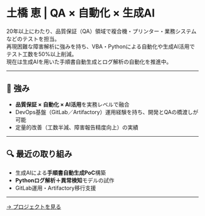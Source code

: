 # 土橋 恵 | QA × 自動化 × 生成AI

20年以上にわたり、品質保証（QA）領域で複合機・プリンター・業務システムなどのテストを担当。  
再現困難な障害解析に強みを持ち、VBA・Pythonによる自動化や生成AI活用でテスト工数を50%以上削減。  
現在は生成AIを用いた手順書自動生成とログ解析の自動化を推進中。  

---

## 🧩 強み
- **品質保証 × 自動化 × AI活用**を実務レベルで融合
- DevOps基盤（GitLab／Artifactory）運用経験を持ち、開発とQAの橋渡しが可能
- 定量的改善（工数半減、障害報告精度向上）の実績

---

## 🔍 最近の取り組み
- 生成AIによる**手順書自動生成PoC**構築
- **Pythonログ解析＋異常検知**モデルの試作
- GitLab運用・Artifactory移行支援

---

[→ プロジェクトを見る](projects/vba-tool.md)
